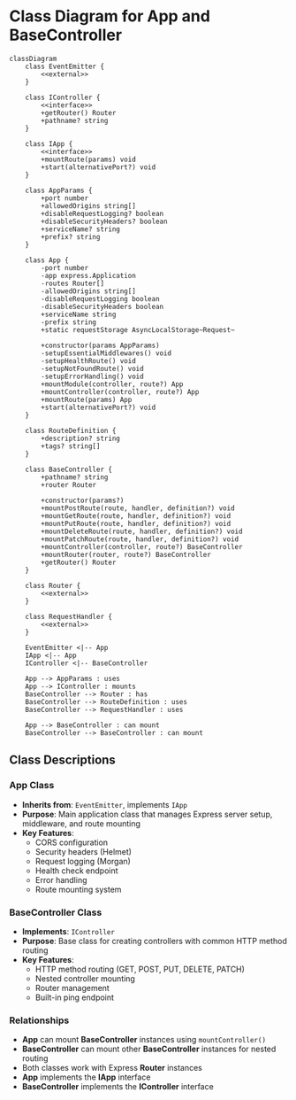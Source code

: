 # Class Diagram for App and BaseController

```mermaid
classDiagram
    class EventEmitter {
        <<external>>
    }

    class IController {
        <<interface>>
        +getRouter() Router
        +pathname? string
    }

    class IApp {
        <<interface>>
        +mountRoute(params) void
        +start(alternativePort?) void
    }

    class AppParams {
        +port number
        +allowedOrigins string[]
        +disableRequestLogging? boolean
        +disableSecurityHeaders? boolean
        +serviceName? string
        +prefix? string
    }

    class App {
        -port number
        -app express.Application
        -routes Router[]
        -allowedOrigins string[]
        -disableRequestLogging boolean
        -disableSecurityHeaders boolean
        +serviceName string
        -prefix string
        +static requestStorage AsyncLocalStorage~Request~

        +constructor(params AppParams)
        -setupEssentialMiddlewares() void
        -setupHealthRoute() void
        -setupNotFoundRoute() void
        -setupErrorHandling() void
        +mountModule(controller, route?) App
        +mountController(controller, route?) App
        +mountRoute(params) App
        +start(alternativePort?) void
    }

    class RouteDefinition {
        +description? string
        +tags? string[]
    }

    class BaseController {
        +pathname? string
        +router Router

        +constructor(params?)
        +mountPostRoute(route, handler, definition?) void
        +mountGetRoute(route, handler, definition?) void
        +mountPutRoute(route, handler, definition?) void
        +mountDeleteRoute(route, handler, definition?) void
        +mountPatchRoute(route, handler, definition?) void
        +mountController(controller, route?) BaseController
        +mountRouter(router, route?) BaseController
        +getRouter() Router
    }

    class Router {
        <<external>>
    }

    class RequestHandler {
        <<external>>
    }

    EventEmitter <|-- App
    IApp <|-- App
    IController <|-- BaseController

    App --> AppParams : uses
    App --> IController : mounts
    BaseController --> Router : has
    BaseController --> RouteDefinition : uses
    BaseController --> RequestHandler : uses

    App --> BaseController : can mount
    BaseController --> BaseController : can mount
```

## Class Descriptions

### App Class

- **Inherits from**: `EventEmitter`, implements `IApp`
- **Purpose**: Main application class that manages Express server setup, middleware, and route mounting
- **Key Features**:
  - CORS configuration
  - Security headers (Helmet)
  - Request logging (Morgan)
  - Health check endpoint
  - Error handling
  - Route mounting system

### BaseController Class

- **Implements**: `IController`
- **Purpose**: Base class for creating controllers with common HTTP method routing
- **Key Features**:
  - HTTP method routing (GET, POST, PUT, DELETE, PATCH)
  - Nested controller mounting
  - Router management
  - Built-in ping endpoint

### Relationships

- **App** can mount **BaseController** instances using `mountController()`
- **BaseController** can mount other **BaseController** instances for nested routing
- Both classes work with Express **Router** instances
- **App** implements the **IApp** interface
- **BaseController** implements the **IController** interface
